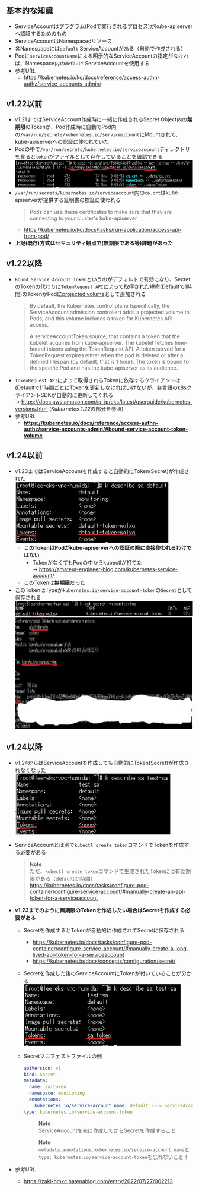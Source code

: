 ## 基本的な知識
- ServiceAccountはプラグラム(Podで実行されるプロセス)がkube-apiserverへ認証するためのもの
- ServiceAccountはNamespacedリソース
- 各Namespaceには`default` ServiceAccountがある（自動で作成される）
- Podに`serviceAccountName`による明示的なServiceAccountの指定がなければ、Namespace内の`default` ServiceAccountを使用する
- 参考URL
  - https://kubernetes.io/ko/docs/reference/access-authn-authz/service-accounts-admin/

## v1.22以前
- v1.21まではServiceAccount作成時に一緒に作成されるSecret Object内の**無期限**のTokenが、Pod作成時に自動でPod内の`/var/run/secrets/kubernetes.io/serviceaccount`にMountされて、kube-apiserverへの認証に使われていた
- Podの中で`/var/run/secrets/kubernetes.io/serviceaccount`ディレクトリを見ると`token`がファイルとして存在していることを確認できる  
  ![Token_insidepod](https://github.com/nutslove/Knowledges/blob/main/Kubernetes/image/Token_InsidePod.jpg)  
- `/var/run/secrets/kubernetes.io/serviceaccount`内の`ca.crt`はkube-apiserverが提供する証明書の検証に使われる
  > Pods can use these certificates to make sure that they are connecting to your cluster's kube-apiserver
  - https://kubernetes.io/ko/docs/tasks/run-application/access-api-from-pod/
- **上記(既存)方式はセキュリティ観点で(無期限である等)課題があった**

## v1.22以降
- `Bound Service Account Token`というのがデフォルトで有効になり、SecretのTokenの代わりに`TokenRequest API`によって取得された短命(Defaultで1時間)のTokenがPodに[projected volume](https://kubernetes.io/ko/docs/concepts/storage/projected-volumes/)として追加される
  > By default, the Kubernetes control plane (specifically, the ServiceAccount admission controller) adds a projected volume to Pods, and this volume includes a token for Kubernetes API access.
  >
  > A serviceAccountToken source, that contains a token that the kubelet acquires from kube-apiserver. The kubelet fetches time-bound tokens using the TokenRequest API. A token served for a TokenRequest expires either when the pod is deleted or after a defined lifespan (by default, that is 1 hour). The token is bound to the specific Pod and has the kube-apiserver as its audience. 
- `TokenRequest API`によって取得されるTokenに依存するクライアントは(Defaultで)1時間ごとにTokenを更新しなければいけないが、各言語のk8sクライアントSDKが自動的に更新してくれる  
  → https://docs.aws.amazon.com/ja_jp/eks/latest/userguide/kubernetes-versions.html (*Kubernetes 1.22*の部分を参照)
- 参考URL
  - **https://kubernetes.io/docs/reference/access-authn-authz/service-accounts-admin/#bound-service-account-token-volume**

## v1.24以前
- v1.23まではServiceAccountを作成すると自動的にToken(Secret)が作成された  
  ![ServiceAccount_Token](https://github.com/nutslove/Knowledges/blob/main/Kubernetes/image/ServiceAccout_Token.jpg)
  - **このTokenはPodがkube-apiserverへの認証の際に直接使われるわけではない**
    - TokenがなくてもPodの中からkubectlが打てた  
      → https://amateur-engineer-blog.com/kubernetes-service-account/
  - このTokenは**無期限**だった
- このTokenはTypeが`kubernetes.io/service-account-token`の`Secret`として保存される  
  ![Secret](https://github.com/nutslove/Knowledges/blob/main/Kubernetes/image/Secret.jpg)  
  <img src="https://github.com/nutslove/Knowledges/blob/main/Kubernetes/image/Secret2.jpg" width="1800" height="300">
  <!-- ![Secret2](https://github.com/nutslove/Knowledges/blob/main/Kubernetes/image/Secret2.jpg =250x250) -->

## v1.24以降
- v1.24からはServiceAccountを作成しても自動的にToken(Secret)が作成されなくなった  
  ![v1.24_ServiceAccount](https://github.com/nutslove/Knowledges/blob/main/Kubernetes/image/v1.24_ServiceAccount.jpg) 
- ServiceAccountとは別で`kubectl create token`コマンドでTokenを作成する必要がある
  > **Note**  
  > ただ、`kubectl create token`コマンドで生成されたTokenには有効期限がある（defaultは1時間）  
  > https://kubernetes.io/docs/tasks/configure-pod-container/configure-service-account/#manually-create-an-api-token-for-a-serviceaccount
- **v1.23までのように無期限のTokenを作成したい場合はSecretを作成する必要がある**
  - Secretを作成するとTokenが自動的に作成されてSecretに保存される
    - https://kubernetes.io/docs/tasks/configure-pod-container/configure-service-account/#manually-create-a-long-lived-api-token-for-a-serviceaccount
    - https://kubernetes.io/docs/concepts/configuration/secret/
  - Secretを作成した後のServiceAccountにTokenが付いていることが分かる  
    ![v1.24_ServiceAccount_After_Secret](https://github.com/nutslove/Knowledges/blob/main/Kubernetes/image/v1.24_ServiceAccount_After_Secret.jpg) 
  - Secretマニフェストファイルの例
    ~~~yaml
    apiVersion: v1
    kind: Secret
    metadata:
      name: sa-token
      namespace: monitoring
      annotations:
        kubernetes.io/service-account.name: default ---> ServiceAccount名に合せる
    type: kubernetes.io/service-account-token
    ~~~
    > **Note**  
    > ServiceAccountを先に作成してからSecretを作成すること

    > **Note**  
    > `metadata.annotations.kubernetes.io/service-account.name`と  
    > `type: kubernetes.io/service-account-token`を忘れないこと！

- 参考URL
  - https://zaki-hmkc.hatenablog.com/entry/2022/07/27/002213
